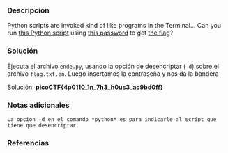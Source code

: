 
### Descripción 
Python scripts are invoked kind of like programs in the Terminal... Can you run [this Python script](https://mercury.picoctf.net/static/325a52d249be0bd3811421eacd2c877a/ende.py) using [this password](https://mercury.picoctf.net/static/325a52d249be0bd3811421eacd2c877a/pw.txt) to get [the flag](https://mercury.picoctf.net/static/325a52d249be0bd3811421eacd2c877a/flag.txt.en)?
### Solución
Ejecuta el archivo `ende.py`, usando la opción de desencriptar (`-d`) sobre el archivo `flag.txt.en`.
Luego insertamos la contraseña y nos da la bandera 

Solución: **picoCTF{4p0110_1n_7h3_h0us3_ac9bd0ff}**
### Notas adicionales
	La opcion -d en el comando *python* es para indicarle al script que tiene que desencriptar.

### Referencias 

